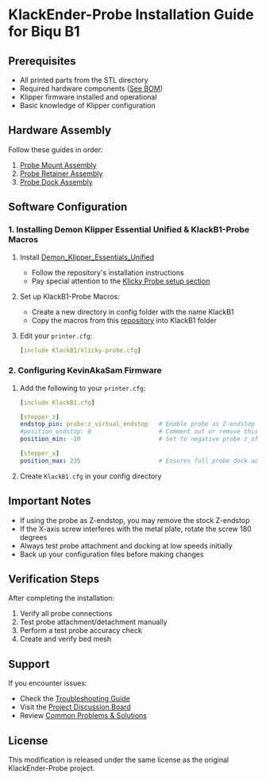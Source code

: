 # KlackEnder-Probe Installation Guide for Biqu B1

## Prerequisites
- All printed parts from the STL directory
- Required hardware components ([See BOM](https://kevinakasam.com/klack-bom/))
- Klipper firmware installed and operational
- Basic knowledge of Klipper configuration

## Hardware Assembly
Follow these guides in order:
1. [Probe Mount Assembly](https://kevinakasam.com/lets-build-the-probe-mount/)
2. [Probe Retainer Assembly](https://kevinakasam.com/lets-build-the-probe-retainer/)
3. [Probe Dock Assembly](https://kevinakasam.com/lets-build-the-probe-dock/)

## Software Configuration

### 1. Installing Demon Klipper Essential Unified & KlackB1-Probe Macros

1. Install [Demon_Klipper_Essentials_Unified](https://github.com/3DPrintDemon/Demon_Klipper_Essentials_Unified/tree/main)
   - Follow the repository's installation instructions
   - Pay special attention to the [Klicky Probe setup section](https://github.com/3DPrintDemon/Demon_Klipper_Essentials_Unified/blob/main/Documentation/INSTALL_INSTRUCTIONS/General%20_Setup_For_All_Printers/INSTALL_INSTRUCTIONS.md#unless-youre-using-klicky-probe)

2. Set up KlackB1-Probe Macros:
   - Create a new directory in config folder with the name KlackB1
   - Copy the macros from this [repository](https://github.com/Trei-D/KlackB1-Probe-Macros) into KlackB1 folder


3. Edit your `printer.cfg`:
   ```yaml
   [include KlackB1/klicky-probe.cfg]
   ```

### 2. Configuring KevinAkaSam Firmware

1. Add the following to your `printer.cfg`:
   ```yaml
   [include KlackB1.cfg]
   
   [stepper_z]
   endstop_pin: probe:z_virtual_endstop   # Enable probe as Z-endstop
   #position_endstop: 0                   # Comment out or remove this line
   position_min: -10                      # Set to negative probe z_offset value
   
   [stepper_x]
   position_max: 235                      # Ensures full probe dock access
   ```

2. Create `KlackB1.cfg` in your config directory

## Important Notes

- If using the probe as Z-endstop, you may remove the stock Z-endstop
- If the X-axis screw interferes with the metal plate, rotate the screw 180 degrees
- Always test probe attachment and docking at low speeds initially
- Back up your configuration files before making changes

## Verification Steps

After completing the installation:
1. Verify all probe connections
2. Test probe attachment/detachment manually
3. Perform a test probe accuracy check
4. Create and verify bed mesh

## Support

If you encounter issues:
- Check the [Troubleshooting Guide](link-to-troubleshooting)
- Visit the [Project Discussion Board](link-to-discussions)
- Review [Common Problems & Solutions](link-to-faq)

## License

This modification is released under the same license as the original KlackEnder-Probe project.